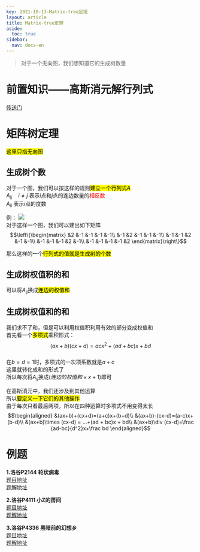 ```yaml
---
key: 2021-10-13-Matrix-tree定理
layout: article
title: Matrix-tree定理
aside:
  toc: true
sidebar:
  nav: docs-en
---
```


>对于一个无向图，我们想知道它的生成树数量

# 前置知识——高斯消元解行列式  

[传送门](http://www.chivas-regal.top/%E6%95%B0%E5%AD%A6/2021/08/23/%E9%AB%98%E6%96%AF%E6%B6%88%E5%85%83.html)

# 矩阵树定理

<mark>这里只指无向图</mark>

## 生成树个数
对于一个图，我们可以按这样的规则<mark>建立一个行列式$A$</mark>    
$A_{ij}\quad i\ne j$ 表示$i$点和$j$点的连边数量的<span style="color: red;">相反数</span>  
$A_{ii}$ 表示$i$点的度数  

例：
<img src="https://img-blog.csdnimg.cn/17b66c7892004e2ea4b360c695258b7f.png">  
对于这样一个图，我们可以建出如下矩阵  
$$\left\{\begin{matrix}
    &2 &-1 &-1 &-1 &-1\\
    &-1 &2 &-1 &-1 &-1\\
    &-1 &-1 &2 &-1 &-1\\
    &-1 &-1 &-1 &2 &-1\\
    &-1 &-1 &-1 &-1 &2
\end{matrix}\right\}$$

那么这样的一个<mark>行列式的值就是生成树的个数</mark>  

## 生成树权值积的和

可以将$A_{ij}$换成<mark>连边的权值和</mark>

## 生成树权值和的和

我们求不了和，但是可以利用权值积利用有效的部分变成权值和  
首先看一个<mark>多项式</mark>乘积形式：  
$$(ax+b)(cx+d)=acx^2+(ad+bc)x+bd$$  
在$b=d=1$时，多项式的一次项系数就是$a+c$  
这里就转化成和的形式了  
所以每次将$A_{ij}$换成$(连边的权值和\times x+1)$即可  
  
在高斯消元中，我们还涉及到其他运算  
所以<mark>要定义一下它们的其他操作</mark>  
由于每次只看最后两项，所以在四种运算时多项式不用变得太长  
$$\begin{aligned}
&(ax+b)+(cx+d)=(a+c)x+(b+d)\\
&(ax+b)-(cx-d)=(a-c)x+(b-d)\\
&(ax+b)\times (cx-d) = ...+(ad + bc)x + bd\\
&(ax+b)\div (cx-d)=\frac {ad-bc}{d^2}x+\frac bd
\end{aligned}$$  

# 例题 
**1.洛谷P2144 轮状病毒**  
<a href="https://www.luogu.com.cn/problem/P2144">题目地址</a>  
<a href="https://github.com/Chivas-Regal/ACM/blob/main/Code/%E5%9B%BE%E8%AE%BA/%E7%9F%A9%E9%98%B5%E6%A0%91/%E6%B4%9B%E8%B0%B7P2144_%E8%BD%AE%E7%8A%B6%E7%97%85%E6%AF%92.md">题解地址</a>  
  
**2.洛谷P4111 小Z的房间**  
<a href="https://www.luogu.com.cn/problem/P4111">题目地址</a>  
<a href="https://github.com/Chivas-Regal/ACM/blob/main/Code/%E5%9B%BE%E8%AE%BA/%E7%9F%A9%E9%98%B5%E6%A0%91/%E6%B4%9B%E8%B0%B7P4111_%E5%B0%8FZ%E7%9A%84%E6%88%BF%E9%97%B4.md">题解地址</a>  
  
**3.洛谷P4336 黑暗前的幻想乡**  
<a href="https://www.luogu.com.cn/problem/P4336">题目地址</a>  
<a href="https://github.com/Chivas-Regal/ACM/blob/main/Code/%E5%9B%BE%E8%AE%BA/%E7%9F%A9%E9%98%B5%E6%A0%91/%E6%B4%9B%E8%B0%B7P4336_%E9%BB%91%E6%9A%97%E5%89%8D%E7%9A%84%E5%B9%BB%E6%83%B3%E4%B9%A1.md">题解地址</a>  

